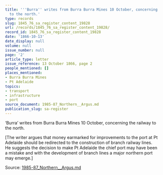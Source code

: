 ```yaml
---
title: '''Burra'' writes from Burra Burra Mines 10 October, concerning the railway
  to the north.'
type: records
slug: 1845_76_sa_register_content_19828
url: /records/1845_76_sa_register_content_19828/
record_id: 1845_76_sa_register_content_19828
date: '1866-10-13'
date_display: null
volume: null
issue_number: null
page: '2'
article_type: letter
issue_reference: 13 October 1866, page 2
people_mentioned: []
places_mentioned:
- Burra Burra Mines
- Pt Adelaide
topics:
- transport
- infrastructure
- port
source_document: 1985-87_Northern__Argus.md
publication_slug: sa-register
---
```


‘Burra’ writes from Burra Burra Mines 10 October, concerning the railway to the north.

[The writer argues that money earmarked for improvements to the port at Pt Adelaide should be redirected to the construction of branch railway lines.  He suggests the decision to make Pt Adelaide the chief port may have been a mistake and with the development of branch lines a major northern port may emerge.]

Source: [1985-87_Northern__Argus.md](/downloads/markdown/1985-87_Northern__Argus.md)
